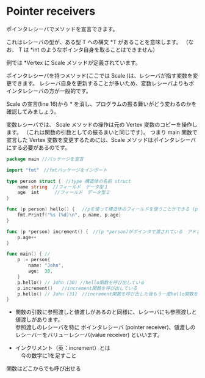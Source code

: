 # Pointer receivers

ポインタレシーバでメソッドを宣言できます。

これはレシーバの型が、ある型 T への構文 *T があることを意味します。 （なお、 T は *int のようなポインタ自身を取ることはできません）

例では *Vertex に Scale メソッドが定義されています。

ポインタレシーバを持つメソッド(ここでは Scale )は、レシーバが指す変数を変更できます。 レシーバ自身を更新することが多いため、変数レシーバよりもポインタレシーバの方が一般的です。

Scale の宣言(line 16)から * を消し、プログラムの振る舞いがどう変わるのかを確認してみましょう。

変数レシーバでは、 Scale メソッドの操作は元の Vertex 変数のコピーを操作します。 （これは関数の引数としての振るまいと同じです）。 つまり main 関数で宣言した Vertex 変数を変更するためには、Scale メソッドはポインタレシーバにする必要があるのです。<br>

```go
package main //パッケージを宣言

import "fmt"　//fmtパッケージをインポート

type person struct {　//type 構造体の名前 struct
	name string  //フィールド　データ型１　　
	age  int　    //フィールド　データ型２　
}

func (p person) hello() { 　//pを使って構造体のフィールドを使うことができる (p person)がレシーバ　(変数　型)　hello()が関数
	fmt.Printf("%s (%d)\n", p.name, p.age)
}

func (p *person) increment() {　//(p *person)がポインタで渡されている　アドレスを格納するための変数が用意されてるのがポインタ
	p.age++
}

func main() { //
	p := person{
		name: "John",
		age:  30,
	}
	p.hello() // John (30) //hello関数を呼び出している
	p.increment()　　//increment関数を呼び出している
	p.hello() // John (31)　//increment関数を呼び出した後もう一度hello関数を呼び出しているためageが一つ増えて３１になる
}
```

- 関数の引数に参照渡しと値渡しがあるのと同様に、レシーバにも参照渡しと値渡しがあります。<br>参照渡しのレシーバを特に ポインタレシーバ (pointer receiver)、値渡しのレシーバーをバリューレシーバ(value receiver) といいます。<br>

- インクリメント（英：increment）とは<br>
　今の数字に1を足すこと<br>
 
関数はどこからでも呼び出せる
